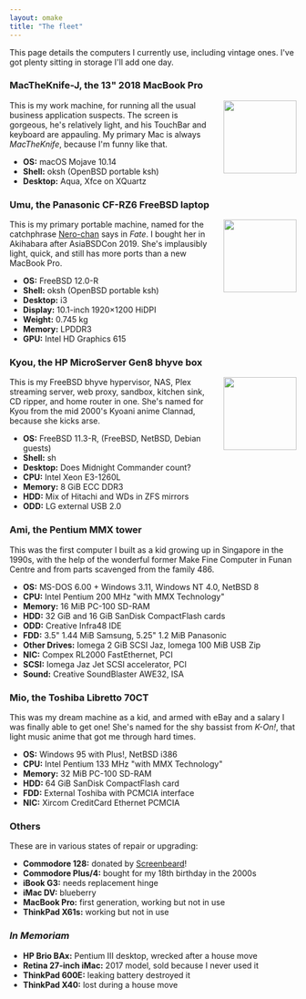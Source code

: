```yaml
---
layout: omake
title: "The fleet"
---
```

This page details the computers I currently use, including vintage ones. I've got plenty sitting in storage I'll add one day.


### MacTheKnife-J, the 13" 2018 MacBook Pro

<p><img src="https://rubenerd.com/files/2019/fleet-macbookpro13usbc@1x.png" srcset="https://rubenerd.com/files/2019/fleet-macbookpro13usbc@1x.png 1x, https://rubenerd.com/files/2019/fleet-macbookpro13usbc@2x.png 2x" alt="" style="width:128px; float:right; margin:0 0 1em 2em" /></p>

This is my work machine, for running all the usual business application suspects. The screen is gorgeous, he's relatively light, and his TouchBar and keyboard are appauling. My primary Mac is always *MacTheKnife*, because I'm funny like that.

* **OS:** macOS Mojave 10.14
* **Shell:** oksh (OpenBSD portable ksh)
* **Desktop:** Aqua, Xfce on XQuartz


### Umu, the Panasonic CF-RZ6 FreeBSD laptop

<p><img src="https://rubenerd.com/files/2019/fleet-letsnote-cf-rz6@1x.jpg" srcset="https://rubenerd.com/files/2019/fleet-letsnote-cf-rz6@1x.jpg 1x, https://rubenerd.com/files/2019/fleet-letsnote-cf-rz6@2x.jpg 2x" alt="" style="width:128px; float:right; margin:0 0 1em 2em;" /></p>

This is my primary portable machine, named for the catchphrase [Nero-chan](https://grandorder.gamepress.gg/servant/nero-claudius) says in *Fate*. I bought her in Akihabara after AsiaBSDCon 2019. She's implausibly light, quick, and still has more ports than a new MacBook Pro.

* **OS:** FreeBSD 12.0-R
* **Shell:** oksh (OpenBSD portable ksh)
* **Desktop:** i3
* **Display:** 10.1-inch 1920×1200 HiDPI
* **Weight:** 0.745 kg
* **Memory:** LPDDR3
* **GPU:** Intel HD Graphics 615


### Kyou, the HP MicroServer Gen8 bhyve box

<p><img src="https://rubenerd.com/files/2019/fleet-companioncube@1x.jpg" srcset="https://rubenerd.com/files/2019/fleet-companioncube@1x.jpg 1x, https://rubenerd.com/files/2019/fleet-companioncube@2x.jpg 2x" alt="" style="width:128px; float:right; margin:0 0 1em 2em;" /></p>

This is my FreeBSD bhyve hypervisor, NAS, Plex streaming server, web proxy, sandbox, kitchen sink, CD ripper, and home router in one. She's named for Kyou from the mid 2000's Kyoani anime Clannad, because she kicks arse. 

* **OS:** FreeBSD 11.3-R, (FreeBSD, NetBSD, Debian guests)
* **Shell:** sh
* **Desktop:** Does Midnight Commander count?
* **CPU:** Intel Xeon E3-1260L
* **Memory:** 8 GiB ECC DDR3
* **HDD:** Mix of Hitachi and WDs in ZFS mirrors
* **ODD:** LG external USB 2.0


### Ami, the Pentium MMX tower

This was the first computer I built as a kid growing up in Singapore in the 1990s, with the help of the wonderful former Make Fine Computer in Funan Centre and from parts scavenged from the family 486.

* **OS:** MS-DOS 6.00 + Windows 3.11, Windows NT 4.0, NetBSD 8
* **CPU:** Intel Pentium 200 MHz "with MMX Technology"
* **Memory:** 16 MiB PC-100 SD-RAM
* **HDD:** 32 GiB and 16 GiB SanDisk CompactFlash cards
* **ODD:** Creative Infra48 IDE
* **FDD:** 3.5" 1.44 MiB Samsung, 5.25" 1.2 MiB Panasonic
* **Other Drives:** Iomega 2 GiB SCSI Jaz, Iomega 100 MiB USB Zip
* **NIC:** Compex RL2000 FastEthernet, PCI
* **SCSI:** Iomega Jaz Jet SCSI accelerator, PCI
* **Sound:** Creative SoundBlaster AWE32, ISA


### Mio, the Toshiba Libretto 70CT

This was my dream machine as a kid, and armed with eBay and a salary I was finally able to get one! She's named for the shy bassist from *K-On!*, that light music anime that got me through hard times.

* **OS:** Windows 95 with Plus!, NetBSD i386
* **CPU:** Intel Pentium 133 MHz "with MMX Technology"
* **Memory:** 32 MiB PC-100 SD-RAM
* **HDD:** 64 GiB SanDisk CompactFlash card
* **FDD:** External Toshiba with PCMCIA interface
* **NIC:** Xircom CreditCard Ethernet PCMCIA


### Others

These are in various states of repair or upgrading:

* **Commodore 128:** donated by [Screenbeard](https://the.geekorium.com.au)!
* **Commodore Plus/4:** bought for my 18th birthday in the 2000s
* **iBook G3:** needs replacement hinge
* **iMac DV:** blueberry
* **MacBook Pro:** first generation, working but not in use
* **ThinkPad X61s:** working but not in use


### *In Memoriam*

* **HP Brio BAx:** Pentium III desktop, wrecked after a house move
* **Retina 27-inch iMac:** 2017 model, sold because I never used it
* **ThinkPad 600E:** leaking battery destroyed it
* **ThinkPad X40:** lost during a house move

